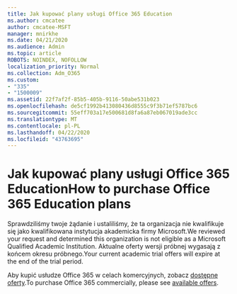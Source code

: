 ```yaml
---
title: Jak kupować plany usługi Office 365 Education
ms.author: cmcatee
author: cmcatee-MSFT
manager: mnirkhe
ms.date: 04/21/2020
ms.audience: Admin
ms.topic: article
ROBOTS: NOINDEX, NOFOLLOW
localization_priority: Normal
ms.collection: Adm_O365
ms.custom:
- "335"
- "1500009"
ms.assetid: 22f7af2f-85b5-405b-9116-50abe531b023
ms.openlocfilehash: de5cf1992b413080436d8555c9f3b71ef5787bc6
ms.sourcegitcommit: 55eff703a17e500681d8fa6a87eb067019ade3cc
ms.translationtype: MT
ms.contentlocale: pl-PL
ms.lasthandoff: 04/22/2020
ms.locfileid: "43763695"
---
```

# <a name="how-to-purchase-office-365-education-plans"></a><span data-ttu-id="34164-102">Jak kupować plany usługi Office 365 Education</span><span class="sxs-lookup"><span data-stu-id="34164-102">How to purchase Office 365 Education plans</span></span>

<span data-ttu-id="34164-103">Sprawdziliśmy twoje żądanie i ustaliliśmy, że ta organizacja nie kwalifikuje się jako kwalifikowana instytucja akademicka firmy Microsoft.</span><span class="sxs-lookup"><span data-stu-id="34164-103">We reviewed your request and determined this organization is not eligible as a Microsoft Qualified Academic Institution.</span></span> <span data-ttu-id="34164-104">Aktualne oferty wersji próbnej wygasają z końcem okresu próbnego.</span><span class="sxs-lookup"><span data-stu-id="34164-104">Your current academic trial offers will expire at the end of the trial period.</span></span>
  
<span data-ttu-id="34164-105">Aby kupić usłudze Office 365 w celach komercyjnych, zobacz [dostępne oferty](https://go.microsoft.com/fwlink/p/?linkid=868433).</span><span class="sxs-lookup"><span data-stu-id="34164-105">To purchase Office 365 commercially, please see [available offers](https://go.microsoft.com/fwlink/p/?linkid=868433).</span></span>  